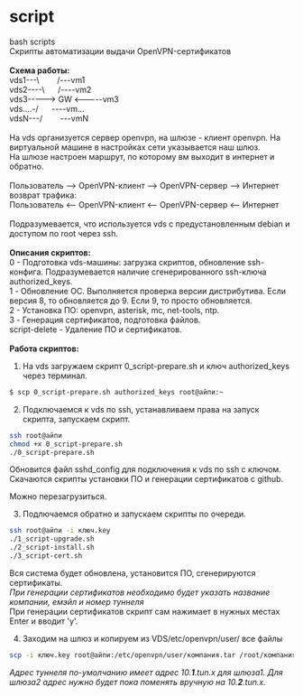 # script
bash scripts<br>
Скрипты автоматизации выдачи OpenVPN-сертификатов<br>
<br>
**Схема работы:**<br>
vds1---\        /---vm1<br>
vds2----\      /----vm2<br>
vds3-----> GW <-----vm3<br>
vds....-/      \----vm...<br>
vdsN---/        \---vmN<br>
<br>
На vds организуется сервер openvpn, на шлюзе - клиент openvpn. На виртуальной машине в настройках сети указывается наш шлюз.<br>
На шлюзе настроен маршрут, по которому вм выходит в интернет и обратно.<br>
<br>
Пользователь --> OpenVPN-клиент --> OpenVPN-сервер --> Интернет<br>
возврат трафика:<br>
Пользователь <-- OpenVPN-клиент <-- OpenVPN-сервер <-- Интернет<br>
<br>
Подразумевается, что используется vds с предустановленным debian и доступом по root через ssh.<br>
<br>
**Описания скриптов:**<br>
0 - Подготовка vds-машины: загрузка скриптов, обновление ssh-конфига. Подразумевается наличие сгенерированного ssh-ключа authorized_keys.<br>
1 - Обновление ОС. Выполняется проверка версии дистрибутива. Если версия 8, то обновляется до 9. Если 9, то просто обновляется.<br>
2 - Установка ПО: openvpn, asterisk, mc, net-tools, ntp.<br>
3 - Генерация сертификатов, подготовка файлов.<br>
script-delete - Удаление ПО и сертификатов.<br>
<br>
**Работа скриптов:**
1. На vds загружаем скрипт 0_script-prepare.sh и ключ authorized_keys через терминал.
```bash
$ scp 0_script-prepare.sh authorized_keys root@айпи:~
```
2. Подключаемся к vds по ssh, устанавливаем права на запуск скрипта, запускаем скрипт.
```bash
ssh root@айпи
chmod +x 0_script-prepare.sh
./0_script-prepare.sh
```
Обновится файл sshd_config для подключения к vds по ssh с ключом. Скачаются скрипты установки ПО и генерации сертификатов с github.

Можно перезагрузиться.

3. Подлючаемся обратно и запускаем скрипты по очереди.
```bash
ssh root@айпи -i ключ.key
./1_script-upgrade.sh
./2_script-install.sh
./3_script-cert.sh
```
Вся система будет обновлена, установится ПО, сгенерируются сертификаты.<br>
*При генерации сертификатов необходимо будет указать название компании, емэйл и номер туннеля*<br>
При генерации сертификатов скрипт сам нажимает в нужных местах Enter и вводит 'y'.

4. Заходим на шлюз и копируем из VDS/etc/openvpn/user/ все файлы
```bash
scp -i ключ.key root@айпи:/etc/openvpn/user/компания.tar /root/компания
```
*Адрес туннеля по-умолчанию имеет адрес 10.**1**.tun.x для шлюза1. Для шлюза2 адрес нужно будет пока поменять вручную на 10.**2**.tun.x.*
